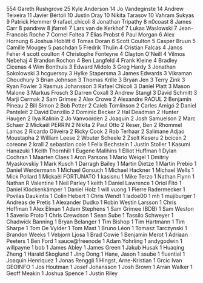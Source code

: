    554	Gareth Rushgrove
    25	Kyle Anderson
    14	Jo Vandeginste
    14	Andrew Teixeira
    11	Javier Bértoli
    10	Justin Dray
    10	Nikita Tarasov
    10	Vahram Sukyas
     9	Patrick Hemmer
     9	rafael_chicoli
     8	Jonathan Tripathy
     8	n0coast
     8	James Carr
     8	pandrew
     8	jfarrell
     7	Lars van de Kerkhof
     7	Lukas Waslowski
     7	Jean-Francois Roche
     7	Cornel Foltea
     7	Elias Probst
     6	Paul Morgan
     6	Alex Hornung
     6	Joshua Hoblitt
     6	Tomas Doran
     6	Scott Coulton
     5	Casper Bruun
     5	Camille Mougey
     5	paschdan
     5	Fredrik Thulin
     4	Cristian Falcas
     4	Janos Feher
     4	scott coulton
     4	Christophe Fonteyne
     4	Clayton O'Neill
     4	Vilmos Nebehaj
     4	Brandon Rochon
     4	Ben Langfeld
     4	Frank Kleine
     4	Bradley Cicenas
     4	Wim Bonthuis
     3	Edward Midolo
     3	Greg Hardy
     3	Jonathan Sokolowski
     3	hcguersoy
     3	Hylke Stapersma
     3	James Edwards
     3	Vikraman Choudhury
     3	Brian Johnson
     3	Thomas Krille
     3	Bryan Jen
     3	Terry Zink
     3	Ryan Fowler
     3	Rasmus Johansson
     3	Rafael Chicoli
     3	Daniel Platt
     3	Mason Malone
     3	Markus Frosch
     3	Darren Coxall
     3	Andrew Stangl
     3	David Schmitt
     3	Marji Cermak
     2	Sam Grimee
     2	Alex Crowe
     2	Alexandre RAOUL
     2	Benjamin Pineau
     2	Bill Simon
     2	Bob Potter
     2	Caleb Tomlinson
     2	Carles Amigó
     2	Daniel Panteleit
     2	David Danzilio
     2	Dominic Becker
     2	Hal Deadman
     2	Hunter Haugen
     2	Ilya Kalinin
     2	Jo Vanvoorden
     2	Joaquin
     2	Josh Samuelson
     2	Marc Schaer
     2	Mickaël PERRIN
     2	Nikita
     2	Paul Otto
     2	Reser, Ben
     2	Rhommel Lamas
     2	Ricardo Oliveira
     2	Ricky Cook
     2	Rob Terhaar
     2	Salimane Adjao Moustapha
     2	William Leese
     2	Wouter Scheele
     2	Zsolt Keseru
     2	bcicen
     2	coreone
     2	krall
     2	sebastian cole
     1	Felix Bechstein
     1	Justin Stoller
     1	Kasumi Hanazuki
     1	Keith Thornhill
     1	Eugene Malihins
     1	Elliot Huffman
     1	Dylan Cochran
     1	Maarten Claes
     1	Aron Parsons
     1	Mario Weigel
     1	Dmitriy Myaskovskiy
     1	Mark Kusch
     1	Darragh Bailey
     1	Martin Dietze
     1	Martin Prebio
     1	Daniel Werdermann
     1	Michael Gorsuch
     1	Michael Hackner
     1	Michael Wells
     1	Mick Pollard
     1	Mickaël FORTUNATO
     1	kasisnu
     1	Mike Terzo
     1	Nathan Flynn
     1	Nathan R Valentine
     1	Neil Parley
     1	keith
     1	Daniel Lawrence
     1	Oriol Fitó
     1	Daniel Klockenkämper
     1	Daniel Holz
     1	will vuong
     1	Pierre Radermecker
     1	Povilas Daukintis
     1	Colin Hebert
     1	Chris Wendt
     1	ladoe00
     1	mh
     1	mujiburger
     1	Andreas de Pretis
     1	Alexander Dudko
     1	Robin Westin Larsson
     1	Chris Hoffman
     1	Alex Elman
     1	Adam Stephens
     1	Sam Grimee (BDB)
     1	Sam Weston
     1	Saverio Proto
     1	Chris Crewdson
     1	Sean Sube
     1	Tassilo Schweyer
     1	Chadwick Banning
     1	Bryan Belanger
     1	Tim Bishop
     1	Tim Hartmann
     1	Tim Sharpe
     1	Tom De Vylder
     1	Tom Mast
     1	Bruno Léon
     1	Tomasz Tarczynski
     1	Brandon Weeks
     1	Vebjorn Ljosa
     1	Brad Cowie
     1	Benjamin Merot
     1	Adriaan Peeters
     1	Ben Ford
     1	sauce@freenode
     1	Adam Yohrling
     1	andygodwin
     1	willpayne
     1	bob
     1	James Abley
     1	James Green
     1	Jakub Husak
     1	Huaqing Zheng
     1	Harald Skoglund
     1	Jing Dong
     1	Hane, Jason
     1	ssube
     1	fluential
     1	Joaquin Henriquez
     1	Jonas Renggli
     1	HIngst, Arne-Kristian
     1	Grcic Ivan GEOINFO
     1	Jos Houtman
     1	Josef Johansson
     1	Josh Brown
     1	Arran Walker
     1	Geoff Meakin
     1	Joshua Spence
     1	Justin Riley
